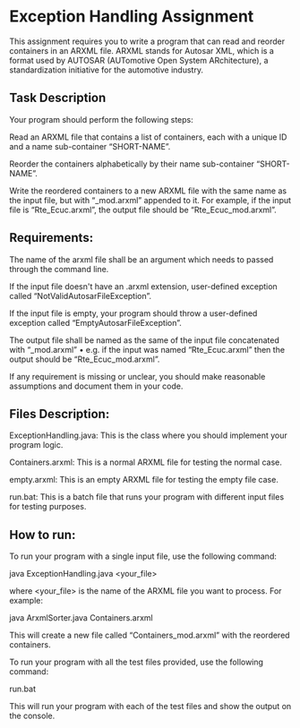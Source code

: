 # Exception Handling Assignment
This assignment requires you to write a program that can read and reorder containers in an ARXML file. ARXML stands for Autosar XML, which is a format used by AUTOSAR (AUTomotive Open System ARchitecture), a standardization initiative for the automotive industry.

## Task Description
Your program should perform the following steps:

Read an ARXML file that contains a list of containers, each with a unique ID and a name sub-container “SHORT-NAME”.

Reorder the containers alphabetically by their name sub-container “SHORT-NAME”.

Write the reordered containers to a new ARXML file with the same name as the input file, but with “_mod.arxml” appended to it. For example, if the input file is “Rte_Ecuc.arxml”, the output file should be “Rte_Ecuc_mod.arxml”.

## Requirements:
The name of the arxml file shall be an argument which needs to passed through the command line.

If the input file doesn't have an .arxml extension, user-defined exception called “NotValidAutosarFileException”.

If the input file is empty, your program should throw a user-defined exception called “EmptyAutosarFileException”.

The output file shall be named as the same of the input file concatenated with “_mod.arxml” • e.g. if the input was named “Rte_Ecuc.arxml” then the output should be “Rte_Ecuc_mod.arxml”.

If any requirement is missing or unclear, you should make reasonable assumptions and document them in your code.

## Files Description:
ExceptionHandling.java: This is the class where you should implement your program logic.

Containers.arxml: This is a normal ARXML file for testing the normal case.

empty.arxml: This is an empty ARXML file for testing the empty file case.

run.bat: This is a batch file that runs your program with different input files for testing purposes.

## How to run:
To run your program with a single input file, use the following command:

java ExceptionHandling.java <your_file>

where <your_file> is the name of the ARXML file you want to process. For example:

java ArxmlSorter.java Containers.arxml

This will create a new file called “Containers_mod.arxml” with the reordered containers.

To run your program with all the test files provided, use the following command:

run.bat

This will run your program with each of the test files and show the output on the console.